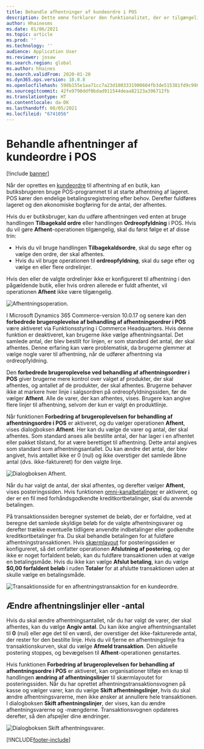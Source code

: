```yaml
---
title: Behandle afhentninger af kundeordre i POS
description: Dette emne forklarer den funktionalitet, der er tilgængelig i POS-programmet til behandling af afhentninger af kundeordrer.
author: Hhainesms
ms.date: 01/06/2021
ms.topic: article
ms.prod: ''
ms.technology: ''
audience: Application User
ms.reviewer: josaw
ms.search.region: global
ms.author: hhaines
ms.search.validFrom: 2020-01-20
ms.dyn365.ops.version: 10.0.8
ms.openlocfilehash: 598b155e1aa71cc7a23d1003331900604fb3de515381fd9c9987ed39bd9cbd2a
ms.sourcegitcommit: 42fe9790ddf0bdad911544deaa82123a396712fb
ms.translationtype: HT
ms.contentlocale: da-DK
ms.lasthandoff: 08/05/2021
ms.locfileid: "6741056"
---
```

# <a name="process-customer-order-pickups-in-pos"></a>Behandle afhentninger af kundeordre i POS

[!include [banner](includes/banner.md)]

Når der oprettes en [kundeordre](customer-orders-overview.md) til afhentning af en butik, kan butiksbrugeren bruge POS-programmet til at starte afhentning af lageret. POS kører den endelige betalingsregistrering efter behov. Derefter fuldføres lageret og den økonomiske bogføring for de antal, der afhentes.

Hvis du er butiksbruger, kan du udføre afhentningen ved enten at bruge handlingen **Tilbagekald ordre** eller handlingen **Ordreopfyldning** i POS. Hvis du vil gøre **Afhent**-operationen tilgængelig, skal du først følge et af disse trin:

- Hvis du vil bruge handlingen **Tilbagekaldsordre**, skal du søge efter og vælge den ordre, der skal afhentes.
- Hvis du vil bruge operationen til **ordreopfyldning**, skal du søge efter og vælge en eller flere ordrelinjer.

Hvis den eller de valgte ordrelinjer ikke er konfigureret til afhentning i den pågældende butik, eller hvis ordren allerede er fuldt afhentet, vil operationen **Afhent** ikke være tilgængelig.

![Afhentningsoperation.](media/pickupoperation.png)

I Microsoft Dynamics 365 Commerce-version 10.0.17 og senere kan den **forbedrede brugeroplevelse af behandling af afhentningsordrer i POS** være aktiveret via Funktionsstyring i Commerce Headquarters. Hvis denne funktion er deaktiveret, kan brugerne ikke vælge afhentningsantal. Det samlede antal, der blev bestilt for linjen, er som standard det antal, der skal afhentes. Denne erfaring kan være problematisk, da brugerne glemmer at vælge nogle varer til afhentning, når de udfører afhentning via ordreopfyldning.

Den **forbedrede brugeroplevelse ved behandling af afhentningsordrer i POS** giver brugerne mere kontrol over valget af produkter, der skal afhentes, og antallet af de produkter, der skal afhentes. Brugerne behøver ikke at markere hver linje i salgsordren på ordreopfyldningssiden, før de vælger **Afhent**. Alle de varer, der kan afhentes, vises. Brugere kan angive flere linjer til afhentning, selvom der kun er valgt én produktlinje.

Når funktionen **Forbedring af brugeroplevelsen for behandling af afhentningsordre i POS** er aktiveret, og du vælger operationen **Afhent**, vises dialogboksen **Afhent**. Her kan du vælge de varer og antal, der skal afhentes. Som standard anses alle bestilte antal, der har lager i en afhentet eller pakket tilstand, for at være berettiget til afhentning. Dette antal angives som standard som afhentningsantallet. Du kan ændre det antal, der blev angivet, hvis antallet ikke er 0 (nul) og ikke overstiger det samlede åbne antal (dvs. ikke-faktureret) for den valgte linje.

![Dialogboksen Afhent.](media/pickupselect.png)

Når du har valgt de antal, der skal afhentes, og derefter vælger **Afhent**, vises posteringssiden. Hvis funktionen [omni-kanalbetalinger](omni-channel-payments.md) er aktiveret, og der er en fil med forhåndsgodkendte kreditkortbetalinger, skal du anvende betalingen.

På transaktionssiden beregner systemet de beløb, der er forfaldne, ved at beregne det samlede skyldige beløb for de valgte afhentningsvarer og derefter trække eventuelle tidligere anvendte indbetalinger eller godkendte kreditkortbetalinger fra. Du skal behandle betalingen for at fuldføre afhentningstransaktionen. Hvis [skærmlayout](pos-screen-layouts.md) for posteringssiden er konfigureret, så det omfatter operationen **Afslutning af postering**, og der ikke er noget forfaldent beløb, kan du fuldføre transaktionen uden at vælge en betalingsmåde. Hvis du ikke kan vælge **Afslut betaling**, kan du vælge **$0,00 forfaldent beløb** i ruden **Totaler** for at afslutte transaktionen uden at skulle vælge en betalingsmåde.

![Transaktionsside for en afhentningstransaktion for en kundeordre.](media/pickupcart.png)

## <a name="changing-pickup-lines-or-quantities"></a>Ændre afhentningslinjer eller -antal

Hvis du skal ændre afhentningsantallet, når du har valgt de varer, der skal afhentes, kan du vælge **Angiv antal**. Du kan ikke angive afhentningsantallet til **0** (nul) eller øge det til en værdi, der overstiger det ikke-fakturerede antal, der rester for den bestilte linje. Hvis du vil fjerne en afhentningslinje fra transaktionskurven, skal du vælge **Afmeld transaktion**. Den aktuelle postering stoppes, og bevægelsen til **Afhent**-operationen genstartes.

Hvis funktionen **Forbedring af brugeroplevelsen for behandling af afhentningsordre i POS** er aktiveret, kan organisationer tilføje en knap til handlingen **ændring af afhentningslinjer** til skærmlayoutet for posteringssiden. Når du har oprettet afhentningstransaktionsvognen på kasse og vælger varer, kan du vælge **Skift afhentningslinjer**, hvis du skal ændre afhentningsvarerne, men ikke ønsker at annullere hele transaktionen. I dialogboksen **Skift afhentningslinjer**, der vises, kan du ændre afhentningsvarerne og -mængderne. Transaktionsvognen opdateres derefter, så den afspejler dine ændringer.

![Dialogboksen Skift afhentningsvarer.](media/pickupchange.png)


[!INCLUDE[footer-include](../includes/footer-banner.md)]